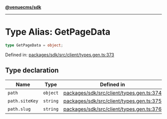 [**@venuecms/sdk**](../Index.md)

***

# Type Alias: GetPageData

```ts
type GetPageData = object;
```

Defined in: [packages/sdk/src/client/types.gen.ts:373](https://github.com/venuecms/sdk/blob/9df621babf2d64de41bd45733e16986e94017e8a/packages/sdk/src/client/types.gen.ts#L373)

## Type declaration

| Name | Type | Defined in |
| ------ | ------ | ------ |
| <a id="path"></a> `path` | `object` | [packages/sdk/src/client/types.gen.ts:374](https://github.com/venuecms/sdk/blob/9df621babf2d64de41bd45733e16986e94017e8a/packages/sdk/src/client/types.gen.ts#L374) |
| `path.siteKey` | `string` | [packages/sdk/src/client/types.gen.ts:375](https://github.com/venuecms/sdk/blob/9df621babf2d64de41bd45733e16986e94017e8a/packages/sdk/src/client/types.gen.ts#L375) |
| `path.slug` | `string` | [packages/sdk/src/client/types.gen.ts:376](https://github.com/venuecms/sdk/blob/9df621babf2d64de41bd45733e16986e94017e8a/packages/sdk/src/client/types.gen.ts#L376) |
